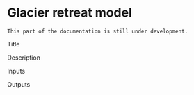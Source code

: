 # Glacier retreat model

```{note}
This part of the documentation is still under development.
```

Title

Description

Inputs

Outputs